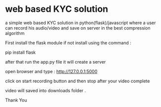 
# web based KYC solution 

a simple web based KYC solution in python(flask)/javascript where a user can record his audio/video and save on server in the best compression algorithm

First install the flask module if not install using the command :

pip install flask


after that run the app.py file it will create a server 

open browser and type : http://127.0.0.1:5000

click on start recording button and then stop after your video complete 

video will saved into downloads folder .

Thank You